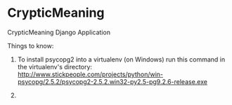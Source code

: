 CrypticMeaning
==============

CrypticMeaning Django Application

Things to know:

1. To install psycopg2 into a virtualenv (on Windows) run this command in the virtualenv's directory:
http://www.stickpeople.com/projects/python/win-psycopg/2.5.2/psycopg2-2.5.2.win32-py2.5-pg9.2.6-release.exe

2.
